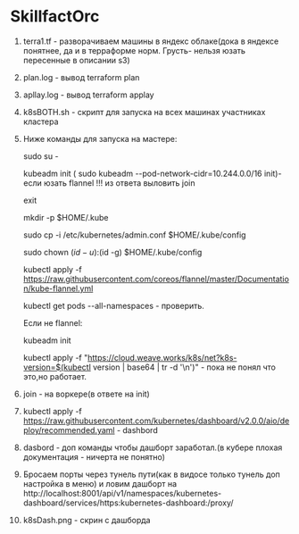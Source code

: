 # SkillfactOrc
1. terra1.tf - разворачиваем машины в яндекс облаке(дока в яндексе понятнее, да и в терраформе норм. Грусть- нельзя юзать пересенные в описании s3)
2. plan.log - вывод terraform plan
3. apllay.log - вывод terraform applay
4. k8sBOTH.sh - скрипт для запуска на всех машинах участниках кластера
5. Ниже команды для запуска на мастере:

   sudo su -
   
   kubeadm init ( sudo kubeadm --pod-network-cidr=10.244.0.0/16 init)-если юзать flannel  !!! из ответа выловить join
   
   exit
   
   mkdir -p $HOME/.kube
   
   sudo cp -i /etc/kubernetes/admin.conf $HOME/.kube/config
   
   sudo chown $(id -u):$(id -g) $HOME/.kube/config
   
   kubectl apply -f https://raw.githubusercontent.com/coreos/flannel/master/Documentation/kube-flannel.yml
   
   kubectl get pods  --all-namespaces   - проверить.
   
   Если не flannel:
   
   kubeadm init
   
   kubectl apply -f "https://cloud.weave.works/k8s/net?k8s-version=$(kubectl version | base64 | tr -d '\n')" - пока не понял что это,но работает.
  
6. join - на воркере(в ответе на init)
7. kubectl apply -f https://raw.githubusercontent.com/kubernetes/dashboard/v2.0.0/aio/deploy/recommended.yaml  - dashbord
8. dasbord - доп команды чтобы дашборт заработал.(в кубере плохая документация - ничерта не понятно)
9. Бросаем порты через тунель пути(как в видосе только тунель доп настройка в меню) и ловим дашборт на http://localhost:8001/api/v1/namespaces/kubernetes-dashboard/services/https:kubernetes-dashboard:/proxy/
10. k8sDash.png - скрин с дашборда
